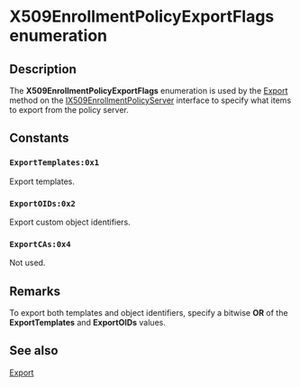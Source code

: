 # X509EnrollmentPolicyExportFlags enumeration

## Description

The **X509EnrollmentPolicyExportFlags** enumeration is used by the [Export](https://learn.microsoft.com/windows/desktop/api/certenroll/nf-certenroll-ix509enrollmentpolicyserver-export) method on the [IX509EnrollmentPolicyServer](https://learn.microsoft.com/windows/desktop/api/certenroll/nn-certenroll-ix509enrollmentpolicyserver) interface to specify what items to export from the policy server.

## Constants

### `ExportTemplates:0x1`

Export templates.

### `ExportOIDs:0x2`

Export custom object identifiers.

### `ExportCAs:0x4`

Not used.

## Remarks

To export both templates and object identifiers, specify a bitwise **OR** of the **ExportTemplates** and **ExportOIDs** values.

## See also

[Export](https://learn.microsoft.com/windows/desktop/api/certenroll/nf-certenroll-ix509enrollmentpolicyserver-export)
